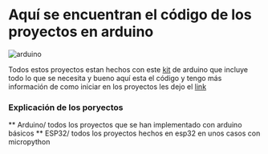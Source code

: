 # Aquí se encuentran el código de los proyectos en arduino 
![arduino](https://th.bing.com/th/id/R.4e68cfbe93976e4a4681c54b138167f3?rik=iHT%2bmGzsvlZw1g&pid=ImgRaw&r=0)

Todos estos proyectos estan hechos con este [kit](https://articulo.mercadolibre.com.mx/MLM-1990877837-kit-de-inicio-miuzei-compatible-con-proyectos-arduino-circu-_JM#polycard_client=search-nordic&position=32&search_layout=stack&type=item&tracking_id=0dad640f-0ce4-4aef-a78a-ec11614fea3a) de arduino que incluye todo lo que se necesita y bueno aquí esta el código y tengo más información de como iniciar en los proyectos les dejo el [link](https://medium.com/@clara20franco)

### Explicación de los poryectos 

** Arduino/ todos los proyectos que se han implementado con arduino básicos 
** ESP32/ todos los proyectos hechos en esp32 en unos casos con micropython 



